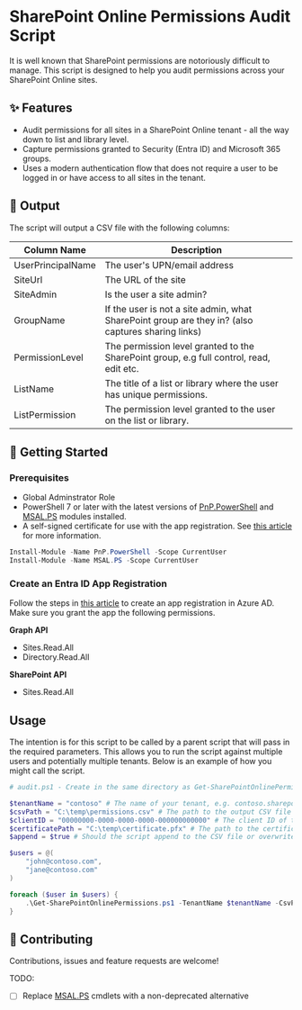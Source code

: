 # SharePoint Online Permissions Audit Script

It is well known that SharePoint permissions are notoriously difficult to manage. This script is designed to help you audit permissions across your SharePoint Online sites.

## ✨ Features

-   Audit permissions for all sites in a SharePoint Online tenant - all the way down to list and library level.
-   Capture permissions granted to Security (Entra ID) and Microsoft 365 groups.
-   Uses a modern authentication flow that does not require a user to be logged in or have access to all sites in the tenant.

## 📝 Output

The script will output a CSV file with the following columns:

| Column Name       | Description                                                                                       |
| ----------------- | ------------------------------------------------------------------------------------------------- |
| UserPrincipalName | The user's UPN/email address                                                                      |
| SiteUrl           | The URL of the site                                                                               |
| SiteAdmin         | Is the user a site admin?                                                                         |
| GroupName         | If the user is not a site admin, what SharePoint group are they in? (also captures sharing links) |
| PermissionLevel   | The permission level granted to the SharePoint group, e.g full control, read, edit etc.           |
| ListName          | The title of a list or library where the user has unique permissions.                             |
| ListPermission    | The permission level granted to the user on the list or library.                                  |

## 🚀 Getting Started

### Prerequisites

-   Global Adminstrator Role
-   PowerShell 7 or later with the latest versions of [PnP.PowerShell](https://pnp.github.io/powershell/) and [MSAL.PS](https://github.com/AzureAD/MSAL.PS/) modules installed.
-   A self-signed certificate for use with the app registration. See [this article](https://docs.microsoft.com/en-us/sharepoint/dev/solution-guidance/security-apponly-azuread) for more information.

```powershell
Install-Module -Name PnP.PowerShell -Scope CurrentUser
Install-Module -Name MSAL.PS -Scope CurrentUser
```

### Create an Entra ID App Registration

Follow the steps in [this article](https://docs.microsoft.com/en-us/sharepoint/dev/solution-guidance/security-apponly-azuread) to create an app registration in Azure AD. Make sure you grant the app the following permissions.

**Graph API**

-   Sites.Read.All
-   Directory.Read.All

**SharePoint API**

-   Sites.Read.All

## Usage

The intention is for this script to be called by a parent script that will pass in the required parameters. This allows you to run the script against multiple users and potentially multiple tenants.
Below is an example of how you might call the script.

```powershell
# audit.ps1 - Create in the same directory as Get-SharePointOnlinePermissions.ps1

$tenantName = "contoso" # The name of your tenant, e.g. contoso.sharepoint.com
$csvPath = "C:\temp\permissions.csv" # The path to the output CSV file
$clientID = "00000000-0000-0000-0000-000000000000" # The client ID of the app registration
$certificatePath = "C:\temp\certificate.pfx" # The path to the certificate file
$append = $true # Should the script append to the CSV file or overwrite it?

$users = @(
    "john@contoso.com",
    "jane@contoso.com"
)

foreach ($user in $users) {
    .\Get-SharePointOnlinePermissions.ps1 -TenantName $tenantName -CsvPath $csvPath -ClientID $clientID -CertificatePath $certificatePath -Append $append -UserEmail $user
}

```

## 🤝 Contributing

Contributions, issues and feature requests are welcome!

TODO:

-   [ ] Replace [MSAL.PS](https://github.com/AzureAD/MSAL.PS) cmdlets with a non-deprecated alternative
